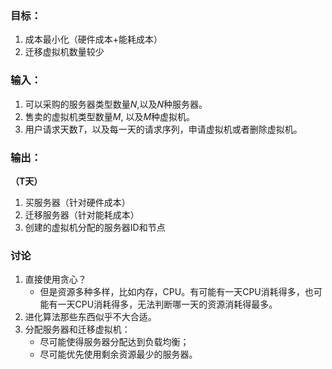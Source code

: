 

### 目标：

1. 成本最小化（硬件成本+能耗成本）
2. 迁移虚拟机数量较少

### 输入：

1. 可以采购的服务器类型数量$N$,以及$N$种服务器。
2. 售卖的虚拟机类型数量$M$, 以及$M$种虚拟机。
3. 用户请求天数$T$，以及每一天的请求序列，申请虚拟机或者删除虚拟机。

### 输出：

**（T天）**

1. 买服务器（针对硬件成本）
2. 迁移服务器（针对能耗成本）
3. 创建的虚拟机分配的服务器ID和节点



### 讨论

1. 直接使用贪心？
   - 但是资源多种多样，比如内存，CPU。有可能有一天CPU消耗得多，也可能有一天CPU消耗得多，无法判断哪一天的资源消耗得最多。
2. 进化算法那些东西似乎不大合适。
3. 分配服务器和迁移虚拟机：
   - 尽可能使得服务器分配达到负载均衡；
   - 尽可能优先使用剩余资源最少的服务器。
